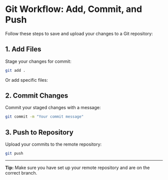 # Git Workflow: Add, Commit, and Push

Follow these steps to save and upload your changes to a Git repository:

## 1. Add Files

Stage your changes for commit:

```bash
git add .
```
Or add specific files:


## 2. Commit Changes

Commit your staged changes with a message:

```bash
git commit -m "Your commit message"
```

## 3. Push to Repository

Upload your commits to the remote repository:

```bash
git push
```

---

**Tip:** Make sure you have set up your remote repository and are on the correct branch.